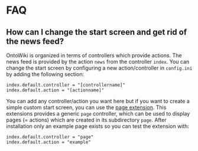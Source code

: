 # FAQ

## How can I change the start screen and get rid of the news feed?

OntoWiki is organized in terms of controllers which provide actions.
The news feed is provided by the action `news` from the controller `index`.
You can change the start screen by configuring a new action/controller in `config.ini` by adding the following section:

    index.default.controller = "[controllername]"
    index.default.action = "[actionname]"

You can add any controller/action you want here but if you want to create a simple custom start screen, you can use the [page extension](https://github.com/AKSW/page.ontowiki).
This extensions provides a generic `page` controller, which can be used to display pages (= actions) which are created in its subdirectory `page`.
After installation only an example page exists so you can test the extension with:

    index.default.controller = "page"
    index.default.action = "example"

